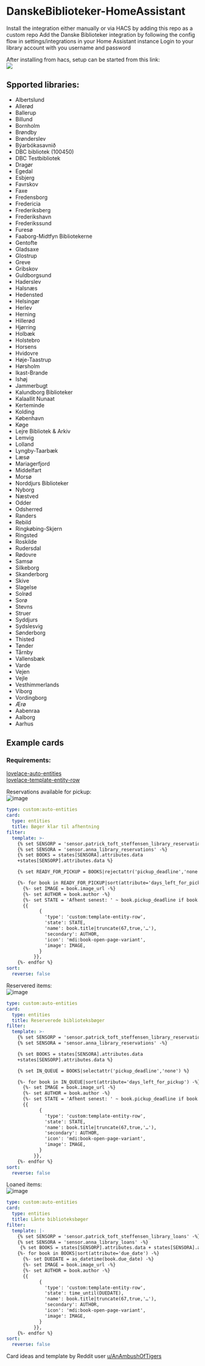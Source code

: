 <!-- ![Current Release](https://img.shields.io/github/release/PTST/DanskeBiblioteker-HomeAssistant/all.svg?style=plastic)
![Github All Releases](https://img.shields.io/github/downloads/PTST/DanskeBiblioteker-HomeAssistant/total.svg?style=plastic) -->

# DanskeBiblioteker-HomeAssistant
Install the integration either manually or via HACS by adding this repo as a custom repo
Add the Danske Biblioteker integration by following the config flow in settings/integrations in your Home Assistant instance
Login to your library account with you username and password

After installing from hacs, setup can be started from this link:  
[![](https://my.home-assistant.io/badges/config_flow_start.svg)](https://my.home-assistant.io/redirect/config_flow_start/?domain=danish_libraries)

## Spported libraries:
* Albertslund
* Allerød
* Ballerup
* Billund
* Bornholm
* Brøndby
* Brønderslev
* Býarbókasavnið
* DBC bibliotek (100450)
* DBC Testbibliotek
* Dragør
* Egedal
* Esbjerg
* Favrskov
* Faxe
* Fredensborg
* Fredericia
* Frederiksberg
* Frederikshavn
* Frederikssund
* Furesø
* Faaborg-Midtfyn Bibliotekerne
* Gentofte
* Gladsaxe
* Glostrup
* Greve
* Gribskov
* Guldborgsund
* Haderslev
* Halsnæs
* Hedensted
* Helsingør
* Herlev
* Herning
* Hillerød
* Hjørring
* Holbæk
* Holstebro
* Horsens
* Hvidovre
* Høje-Taastrup
* Hørsholm
* Ikast-Brande
* Ishøj
* Jammerbugt
* Kalundborg Biblioteker
* Kalaallit Nunaat
* Kerteminde
* Kolding
* København
* Køge
* Lejre Bibliotek & Arkiv
* Lemvig
* Lolland
* Lyngby-Taarbæk
* Læsø
* Mariagerfjord
* Middelfart
* Morsø
* Norddjurs Biblioteker
* Nyborg
* Næstved
* Odder
* Odsherred
* Randers
* Rebild
* Ringkøbing-Skjern
* Ringsted
* Roskilde
* Rudersdal
* Rødovre
* Samsø
* Silkeborg
* Skanderborg
* Skive
* Slagelse
* Solrød
* Sorø
* Stevns
* Struer
* Syddjurs
* Sydslesvig
* Sønderborg
* Thisted
* Tønder
* Tårnby
* Vallensbæk
* Varde
* Vejen
* Vejle
* Vesthimmerlands
* Viborg
* Vordingborg
* Ærø
* Aabenraa
* Aalborg
* Aarhus

## Example cards
### Requirements:
[lovelace-auto-entities](https://github.com/thomasloven/lovelace-auto-entities)    
[lovelace-template-entity-row](https://github.com/thomasloven/lovelace-template-entity-row)  

Reservations available for pickup:  
![image](https://github.com/user-attachments/assets/0a1977e2-0d08-49f9-9a9a-9292bdd40af1)

``` yaml
type: custom:auto-entities
card:
  type: entities
  title: Bøger klar til afhentning
filter:
  template: >-
    {% set SENSORP = 'sensor.patrick_toft_steffensen_library_reservations' -%}
    {% set SENSORA = 'sensor.anna_library_reservations' -%}
    {% set BOOKS = states[SENSORA].attributes.data
    +states[SENSORP].attributes.data %}

    {% set READY_FOR_PICKUP = BOOKS|rejectattr('pickup_deadline','none') %}

    {%- for book in READY_FOR_PICKUP|sort(attribute='days_left_for_pickup') -%}
      {%- set IMAGE = book.image_url -%}
      {%- set AUTHOR = book.author -%}
      {%- set STATE = 'Afhent senest: ' ~ book.pickup_deadline if book.pickup_deadline else book.number_in_queue -%}
      {{
            {
              'type': 'custom:template-entity-row',
              'state': STATE,
              'name': book.title|truncate(67,true,'…'),
              'secondary': AUTHOR,
              'icon': 'mdi:book-open-page-variant',
              'image': IMAGE,
            }
          }},
    {%- endfor %}
sort:
  reverse: false
```

Reservered items:  
![image](https://github.com/user-attachments/assets/6f0b8f9a-cc9f-4143-a818-2e29ceca84e1)

``` yaml
type: custom:auto-entities
card:
  type: entities
  title: Reserverede biblioteksbøger
filter:
  template: >-
    {% set SENSORP = 'sensor.patrick_toft_steffensen_library_reservations' -%}
    {% set SENSORA = 'sensor.anna_library_reservations' -%}

    {% set BOOKS = states[SENSORA].attributes.data
    +states[SENSORP].attributes.data %}

    {% set IN_QUEUE = BOOKS|selectattr('pickup_deadline','none') %}

    {%- for book in IN_QUEUE|sort(attribute='days_left_for_pickup') -%}
      {%- set IMAGE = book.image_url -%}
      {%- set AUTHOR = book.author -%}
      {%- set STATE = 'Afhent senest: ' ~ book.pickup_deadline if book.pickup_deadline else book.number_in_queue -%}
      {{
            {
              'type': 'custom:template-entity-row',
              'state': STATE,
              'name': book.title|truncate(67,true,'…'),
              'secondary': AUTHOR,
              'icon': 'mdi:book-open-page-variant',
              'image': IMAGE,
            }
          }},
    {%- endfor %}
sort:
  reverse: false
```

Loaned items:  
![image](https://github.com/user-attachments/assets/e2cdf47a-6b3f-40de-bb30-9fa50d62ed91)

``` yaml
type: custom:auto-entities
card:
  type: entities
  title: Lånte biblioteksbøger
filter:
  template: |-
    {% set SENSORP = 'sensor.patrick_toft_steffensen_library_loans' -%}
    {% set SENSORA = 'sensor.anna_library_loans' -%}
     {% set BOOKS = states[SENSORP].attributes.data + states[SENSORA].attributes.data %}
    {%- for book in BOOKS|sort(attribute='due_date') -%}
      {%- set DUEDATE = as_datetime(book.due_date) -%}
      {%- set IMAGE = book.image_url -%}
      {%- set AUTHOR = book.author -%}
      {{
            {
              'type': 'custom:template-entity-row',
              'state': time_until(DUEDATE),
              'name': book.title|truncate(67,true,'…'),
              'secondary': AUTHOR,
              'icon': 'mdi:book-open-page-variant',
              'image': IMAGE,
            }
          }},
    {%- endfor %}
sort:
  reverse: false
```

Card ideas and template by Reddit user [u/AnAmbushOfTigers](https://www.reddit.com/r/homeassistant/comments/1eonc4y/finished_setting_up_our_new_library_books_card/)
